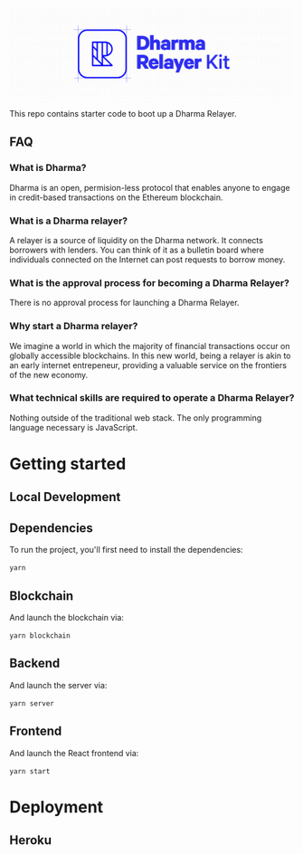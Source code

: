 ![Dharma Relayer Starter Kit](dharma_relayer_banner.png)

This repo contains starter code to boot up a Dharma Relayer.

## FAQ

### What is Dharma?

Dharma is an open, permision-less protocol that enables anyone to engage in credit-based transactions on the Ethereum blockchain.

### What is a Dharma relayer?

A relayer is a source of liquidity on the Dharma network. It connects borrowers with lenders. You can think of it as a bulletin board where individuals connected on the Internet can post requests to borrow money.

### What is the approval process for becoming a Dharma Relayer?

There is no approval process for launching a Dharma Relayer.

### Why start a Dharma relayer?

We imagine a world in which the majority of financial transactions occur on globally accessible blockchains. In this new world, being a relayer is akin to an early internet entrepeneur, providing a valuable service on the frontiers of the new economy.

### What technical skills are required to operate a Dharma Relayer?

Nothing outside of the traditional web stack. The only programming language necessary is JavaScript.

# Getting started

## Local Development

## Dependencies

To run the project, you'll first need to install the dependencies:

`yarn`

## Blockchain

And launch the blockchain via:

`yarn blockchain`

## Backend

And launch the server via:

`yarn server`

## Frontend

And launch the React frontend via:

`yarn start`

# Deployment 

## Heroku

